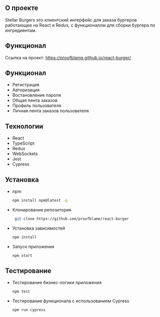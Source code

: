 
## О проекте

Stellar Burgers это клиентский интерфейс для заказа бургеров работающее на React и Redux, с функционалом для сборки бургера по ингредиентам.

## Функционал

Ссылка на проект: https://proofblame.github.io/react-burger/

## Функционал

* Регистрация
* Авторизация
* Востановление пароля
* Общая лента заказов
* Профиль пользователя
* Личная лента заказов пользователя

## Технологии

* React
* TypeScript
* Redux
* WebSockets
* Jest
* Cypress

## Установка
* npm
  ```sh
  npm install npm@latest -g
  ```
* Клонирование репозитория
  ```sh
   git clone https://github.com/proofblame/react-burger
   ```
* Установка зависимостей
   ```sh
   npm install
   ```
* Запуск приложения
   ```sh
   npm start
   ```
## Тестирование
* Тестирование бизнес-логики приложения
   ```sh
   npm test
   ```
* Тестирование функционала с использованием Cypress
   ```sh
   npm run cypress
   ```

